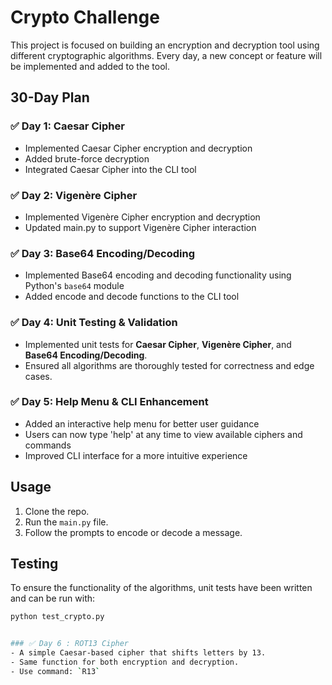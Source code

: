 # Crypto Challenge

This project is focused on building an encryption and decryption tool using different cryptographic algorithms. Every day, a new concept or feature will be implemented and added to the tool.

## 30-Day Plan

### ✅ Day 1: Caesar Cipher
- Implemented Caesar Cipher encryption and decryption
- Added brute-force decryption
- Integrated Caesar Cipher into the CLI tool

### ✅ Day 2: Vigenère Cipher
- Implemented Vigenère Cipher encryption and decryption
- Updated main.py to support Vigenère Cipher interaction

### ✅ Day 3: Base64 Encoding/Decoding
- Implemented Base64 encoding and decoding functionality using Python's `base64` module
- Added encode and decode functions to the CLI tool

### ✅ Day 4: Unit Testing & Validation
- Implemented unit tests for **Caesar Cipher**, **Vigenère Cipher**, and **Base64 Encoding/Decoding**.
- Ensured all algorithms are thoroughly tested for correctness and edge cases.





###  ✅ Day 5: Help Menu & CLI Enhancement  
- Added an interactive help menu for better user guidance  
- Users can now type 'help' at any time to view available ciphers and commands  
- Improved CLI interface for a more intuitive experience


## Usage
1. Clone the repo.
2. Run the `main.py` file.
3. Follow the prompts to encode or decode a message.

## Testing
To ensure the functionality of the algorithms, unit tests have been written and can be run with:

```bash
python test_crypto.py


### ✅ Day 6 : ROT13 Cipher
- A simple Caesar-based cipher that shifts letters by 13.
- Same function for both encryption and decryption.
- Use command: `R13`


